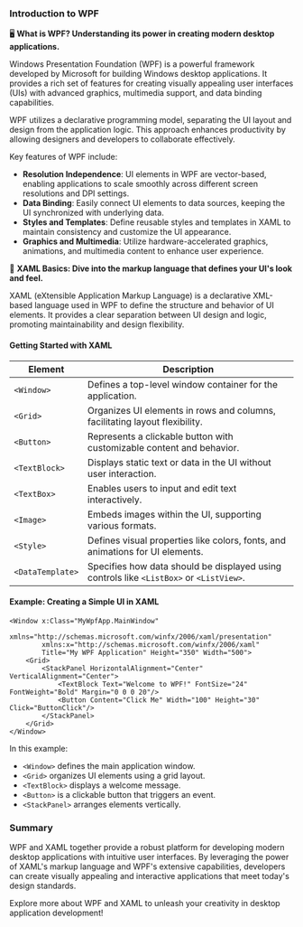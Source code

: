 ### Introduction to WPF

🖥️ **What is WPF? Understanding its power in creating modern desktop applications.**

Windows Presentation Foundation (WPF) is a powerful framework developed by Microsoft for building Windows desktop applications. It provides a rich set of features for creating visually appealing user interfaces (UIs) with advanced graphics, multimedia support, and data binding capabilities.

WPF utilizes a declarative programming model, separating the UI layout and design from the application logic. This approach enhances productivity by allowing designers and developers to collaborate effectively.

Key features of WPF include:
- **Resolution Independence**: UI elements in WPF are vector-based, enabling applications to scale smoothly across different screen resolutions and DPI settings.
- **Data Binding**: Easily connect UI elements to data sources, keeping the UI synchronized with underlying data.
- **Styles and Templates**: Define reusable styles and templates in XAML to maintain consistency and customize the UI appearance.
- **Graphics and Multimedia**: Utilize hardware-accelerated graphics, animations, and multimedia content to enhance user experience.

🎨 **XAML Basics: Dive into the markup language that defines your UI's look and feel.**

XAML (eXtensible Application Markup Language) is a declarative XML-based language used in WPF to define the structure and behavior of UI elements. It provides a clear separation between UI design and logic, promoting maintainability and design flexibility.

#### Getting Started with XAML

| Element         | Description                                                                              |
|-----------------|------------------------------------------------------------------------------------------|
| `<Window>`      | Defines a top-level window container for the application.                                  |
| `<Grid>`        | Organizes UI elements in rows and columns, facilitating layout flexibility.               |
| `<Button>`      | Represents a clickable button with customizable content and behavior.                      |
| `<TextBlock>`   | Displays static text or data in the UI without user interaction.                           |
| `<TextBox>`     | Enables users to input and edit text interactively.                                         |
| `<Image>`       | Embeds images within the UI, supporting various formats.                                   |
| `<Style>`       | Defines visual properties like colors, fonts, and animations for UI elements.              |
| `<DataTemplate>`| Specifies how data should be displayed using controls like `<ListBox>` or `<ListView>`.   |

#### Example: Creating a Simple UI in XAML

```xaml
<Window x:Class="MyWpfApp.MainWindow"
        xmlns="http://schemas.microsoft.com/winfx/2006/xaml/presentation"
        xmlns:x="http://schemas.microsoft.com/winfx/2006/xaml"
        Title="My WPF Application" Height="350" Width="500">
    <Grid>
        <StackPanel HorizontalAlignment="Center" VerticalAlignment="Center">
            <TextBlock Text="Welcome to WPF!" FontSize="24" FontWeight="Bold" Margin="0 0 0 20"/>
            <Button Content="Click Me" Width="100" Height="30" Click="ButtonClick"/>
        </StackPanel>
    </Grid>
</Window>
```

In this example:
- `<Window>` defines the main application window.
- `<Grid>` organizes UI elements using a grid layout.
- `<TextBlock>` displays a welcome message.
- `<Button>` is a clickable button that triggers an event.
- `<StackPanel>` arranges elements vertically.

### Summary

WPF and XAML together provide a robust platform for developing modern desktop applications with intuitive user interfaces. By leveraging the power of XAML's markup language and WPF's extensive capabilities, developers can create visually appealing and interactive applications that meet today's design standards.

Explore more about WPF and XAML to unleash your creativity in desktop application development!
